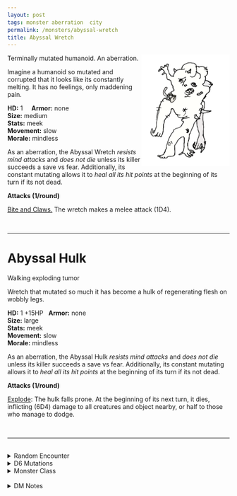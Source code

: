 ```yaml
---
layout: post
tags: monster aberration  city
permalink: /monsters/abyssal-wretch
title: Abyssal Wretch
---
```


<img align="right" width=200px src="/images/AbyssaWretch.png">

Terminally mutated humanoid. An aberration.

Imagine a humanoid so mutated and corrupted that it looks like its constantly melting. It has no feelings, only maddening pain.

**HD:** 1  &nbsp; &nbsp;  **Armor:** none <br>
**Size:** medium <br>
**Stats:** meek <br>
**Movement:** slow <br>
**Morale:** mindless <br>

As an aberration, the Abyssal Wretch *resists mind attacks* and *does not die* unless its killer succeeds a save vs fear. Additionally, its constant mutating allows it to *heal all its hit points* at the beginning of its turn if its not dead.

**Attacks (1/round)**

<ins>Bite and Claws.</ins> The wretch makes a melee attack (1D4).

<br>

---

# Abyssal Hulk

Walking exploding tumor

Wretch that mutated so much it has become a hulk of regenerating flesh on wobbly legs.

**HD:** 1 +15HP  &nbsp;  **Armor:** none <br>
**Size:** large <br>
**Stats:** meek <br>
**Movement:** slow <br>
**Morale:** mindless <br>

As an aberration, the Abyssal Hulk *resists mind attacks* and *does not die* unless its killer succeeds a save vs fear. Additionally, its constant mutating allows it to *heal all its hit points* at the beginning of its turn if its not dead.

**Attacks (1/round)**

<ins>Explode</ins>: The hulk falls prone. At the beginning of its next turn, it dies, inflicting (6D4) damage to all creatures and object nearby, or half to those who manage to dodge.

<br>

---

<br> 

<details markdown="1">
<summary>Random Encounter</summary>

1. **Monster:** 2D6 abyssal wretches & 0-1 hulk.
1. **Lair:** A pentagram with flesh tumors surrounding it and incantation to summon a [sibriex](/monsters/sibriex). <br>	&nbsp; OR <br>	**Omen:** A pained shriek ending in a gargle and rattling noises, close-by.
1. **Spoor:** Walls tainted with freshly grown flesh tumors.
1. **Tracks:** Distant moans, shrieks and gargles.
1. **Trace:** Writings from a person obsessed with a dark summoning.
1. **Trace:** An aggressive, mutated vermin.
</details>

<details markdown="1">
<summary>D6 Mutations</summary>

Your studies of the aberration has changed you in horrible, gruesome ways: tumors constantly grow and fall off ...

1. ... your leg. You might be able to hide this. -1 movement.
1. ... your arm. 
1. ... your hand, which fuses with an item of your choice.
1. ... your chest. Gain 1D4 temporary hit points every time you rest.
1. ... your face and it blocks one of your eyes.
1. Reroll. You know the [spell word](https://saltygoo.github.io/class/magic-user#spell-words) *Flesh* and gain one spell dice.
</details>

<details markdown="1">
<summary>Monster Class</summary>
Play as a [mutant](https://saltygoo.github.io/class/fighter/mutant).
</details>

<br> 

<details markdown="1">
<summary>DM Notes</summary>
Abyssal wretches from [Mordenkainen's Tome of Foes](https://5e.tools/book.html#mtf) bring to DnD the trope of the demon-infected mutant-zombies which have been popular in Sci-Fi video games since at least Doom. I wanted to make them different than undead zombies by giving them extreme regeneration. I added the hulk variant as an homage to my favourite spin on the mutant-zombie trope: Halo's [Flood Carrier](https://halo.fandom.com/wiki/Flood_Carrier_Form). — SaltyGoo
</details>
